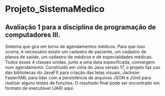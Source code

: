 # Projeto_SistemaMedico
 <h2>Avaliação 1 para a disciplina de programação de computadores III.</h2>

 Sistema que gira em torno de agendamentos médicos. Para que isso ocorra, é necessário existir um cadastro de paciente, um cadastro de planos de saúde, um cadastro de médicos e de especialidades médicas. Todos essas 4 classes unidas, junto a uma data especificada, convergem num agendamento.
 Construído em cima do Java versão 17, o projeto faz uso das bibliotecas do JavaFX para criação das telas visuais, Jackson FasterXML para lidar com a persistência de arquivos JSON e JUnit para realizar alguns testes de funções. 
 O resultado final pode ser encontrado em formato de executável (JAR) <href link="https://drive.google.com/file/d/1TqouKQznZ_6WmvY7fMFuoIPFBWg-fyMb/view?usp=share_link" >aqui</href>.

